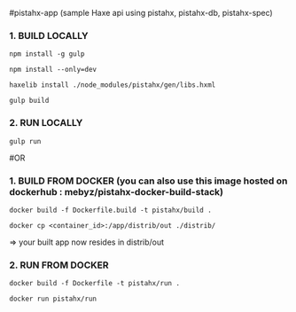 #pistahx-app 
(sample Haxe api using pistahx, pistahx-db, pistahx-spec)

### 1. BUILD LOCALLY


```
npm install -g gulp

npm install --only=dev

haxelib install ./node_modules/pistahx/gen/libs.hxml

gulp build

```

### 2. RUN LOCALLY

```
gulp run

```

#OR

### 1. BUILD FROM DOCKER (you can also use this image hosted on dockerhub : mebyz/pistahx-docker-build-stack)


```
docker build -f Dockerfile.build -t pistahx/build .

docker cp <container_id>:/app/distrib/out ./distrib/

```
=> your built app now resides in distrib/out

### 2. RUN FROM DOCKER 


```
docker build -f Dockerfile -t pistahx/run .

docker run pistahx/run

```
